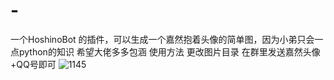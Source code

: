 # -
一个HoshinoBot 的插件，可以生成一个嘉然抱着头像的简单图，因为小弟只会一点python的知识 希望大佬多多包涵
使用方法 更改图片目录
在群里发送嘉然头像+QQ号即可
![1145](https://user-images.githubusercontent.com/31241227/139531680-7e829a8c-6a76-4b04-b49d-f961d418d187.gif)
